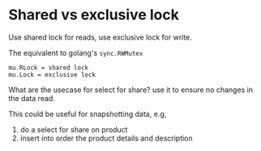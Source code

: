 # Shared vs exclusive lock

Use shared lock for reads, use exclusive lock for write.

The equivalent to golang's `sync.RWMutex`

```
mu.RLock = shared lock
mu.Lock = exclusive lock
```


What are the usecase for select for share? use it to ensure no changes in the data read.

This could be useful for snapshotting data, e.g,

1. do a select for share on product
2. insert into order the product details and description
